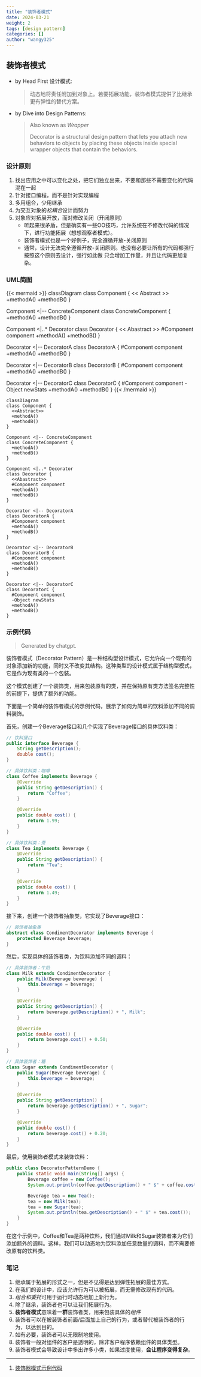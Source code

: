 ```yaml
---
title: "装饰者模式"
date: 2024-03-21
weight: 2
tags: [design pattern]
categories: []
author: "wangy325"
---
```


## 装饰者模式

- by Head First 设计模式:
  > 动态地将责任附加到对象上。若要拓展功能，装饰者模式提供了比继承更有弹性的替代方案。

- by Dive into Design Patterns:
  > Also known as *Wrapper*
  >
  > Decorator is a structural design pattern that lets you attach new behaviors
    to objects by placing these objects inside special wrapper objects that
    contain the behaviors.

    <!--more-->

### 设计原则

1. 找出应用之中可以变化之处，把它们独立出来，不要和那些不需要变化的代码混在一起
2. 针对接口编程，而不是针对实现编程
3. 多用组合，少用继承
4. 为交互对象的*松耦合*设计而努力
5. 对象应对拓展开放，而对修改关闭（开闭原则）
   - 听起来很矛盾，但是确实有一些OO技巧，允许系统在不修改代码的情况下，进行功能拓展（想想观察者模式）。
   - 装饰者模式也是一个好例子，完全遵循开放-关闭原则
   - 通常，设计无法完全遵循开放-关闭原则。也没有必要让所有的代码都强行按照这个原则去设计，强行如此做
     只会增加工作量，并且让代码更加复杂。

### UML简图

{{< mermaid >}}
classDiagram
class Component {
  << Abstract >>
  +methodA()
  +methodB()
}

Component <|-- ConcreteComponent
class ConcreteComponent {
  +methodA()
  +methodB()
}

Component <|..* Decorator
class Decorator {
  << Abastract >>
  #Component component
  +methodA()
  +methodB()
}

Decorator <|-- DecoratorA
class DecoratorA {
  #Component component
  +methodA()
  +methodB()
}

Decorator <|-- DecoratorB
class DecoratorB {
  #Component component
  +methodA()
  +methodB()
}

Decorator <|-- DecoratorC
class DecoratorC {
  #Component component
  -Object newStats
  +methodA()
  +methodB()
}
{{< /mermaid >}}

```mermaid
classDiagram
class Component {
  <<Abstract>>
  +methodA()
  +methodB()
}

Component <|-- ConcreteComponent
class ConcreteComponent {
  +methodA()
  +methodB()
}

Component <|..* Decorator
class Decorator {
  <<Abastract>>
  #Component component
  +methodA()
  +methodB()
}

Decorator <|-- DecoratorA
class DecoratorA {
  #Component component
  +methodA()
  +methodB()
}

Decorator <|-- DecoratorB
class DecoratorB {
  #Component component
  +methodA()
  +methodB()
}

Decorator <|-- DecoratorC
class DecoratorC {
  #Component component
  -Object newStats
  +methodA()
  +methodB()
}
```

### 示例代码

> Generated by chatgpt.

装饰者模式（Decorator Pattern）是一种结构型设计模式，它允许向一个现有的对象添加新的功能，同时又不改变其结构。这种类型的设计模式属于结构型模式，它是作为现有类的一个包装。

这个模式创建了一个装饰类，用来包装原有的类，并在保持原有类方法签名完整性的前提下，提供了额外的功能。

下面是一个简单的装饰者模式的示例代码，展示了如何为简单的饮料添加不同的调料装饰。

首先，创建一个Beverage接口和几个实现了Beverage接口的具体饮料类：

```java
// 饮料接口
public interface Beverage {
    String getDescription();
    double cost();
}

// 具体饮料类：咖啡
class Coffee implements Beverage {
    @Override
    public String getDescription() {
        return "Coffee";
    }

    @Override
    public double cost() {
        return 1.99;
    }
}

// 具体饮料类：茶
class Tea implements Beverage {
    @Override
    public String getDescription() {
        return "Tea";
    }

    @Override
    public double cost() {
        return 1.49;
    }
}
```

接下来，创建一个装饰者抽象类，它实现了Beverage接口：

```java
// 装饰者抽象类
abstract class CondimentDecorator implements Beverage {
    protected Beverage beverage;
}
```

然后，实现具体的装饰者类，为饮料添加不同的调料：

```java
// 具体装饰者：牛奶
class Milk extends CondimentDecorator {
    public Milk(Beverage beverage) {
        this.beverage = beverage;
    }

    @Override
    public String getDescription() {
        return beverage.getDescription() + ", Milk";
    }

    @Override
    public double cost() {
        return beverage.cost() + 0.50;
    }
}

// 具体装饰者：糖
class Sugar extends CondimentDecorator {
    public Sugar(Beverage beverage) {
        this.beverage = beverage;
    }

    @Override
    public String getDescription() {
        return beverage.getDescription() + ", Sugar";
    }

    @Override
    public double cost() {
        return beverage.cost() + 0.20;
    }
}
```

最后，使用装饰者模式来装饰饮料：

```java
public class DecoratorPatternDemo {
    public static void main(String[] args) {
        Beverage coffee = new Coffee();
        System.out.println(coffee.getDescription() + " $" + coffee.cost());

        Beverage tea = new Tea();
        tea = new Milk(tea);
        tea = new Sugar(tea);
        System.out.println(tea.getDescription() + " $" + tea.cost());
    }
}
```

在这个示例中，Coffee和Tea是两种饮料，我们通过Milk和Sugar装饰者来为它们添加额外的调料。这样，我们可以动态地为饮料添加任意数量的调料，而不需要修改原有的饮料类。

### 笔记

1. 继承属于拓展的形式之一，但是不见得是达到弹性拓展的最佳方式。
2. 在我们的设计中，应该允许行为可以被拓展，而无需修改现有的代码。
3. *组合和委托*可用于运行时动态地加上新行为。
4. 除了继承，装饰者也可以让我们拓展行为。
5. **装饰者模式**意味着**一群**装饰者类，用来包装具体的*组件*
6. 装饰者可以在被装饰者前面/后面加上自己的行为，或者替代被装饰者的行为，以达到目的。
7. 如有必要，装饰者可以无限制地使用。
8. 装饰者一般对组件的客户是透明的，除非客户程序依赖组件的具体类型。
9. 装饰者模式会导致设计中多出许多小类，如果过度使用，**会让程序变得复杂**。

---

1. [装饰器模式示例代码](https://github.com/wangy325/java-review/blob/d6d740b5a9b5de3f7d64579288b1b8c96c8b8da5/src/main/java/com/wangy/designpattern/structure/decorator)
